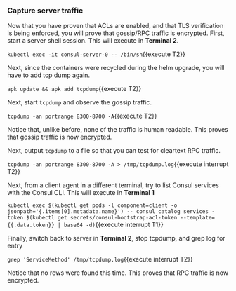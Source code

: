 ### Capture server traffic

Now that you have proven that ACLs are enabled, and that TLS verification is being enforced,
you will prove that gossip/RPC traffic is encrypted. First, start a server shell session.
This will execute in **Terminal 2**.

`kubectl exec -it consul-server-0 -- /bin/sh`{{execute T2}}

Next, since the containers were recycled during the helm upgrade, you will
have to add tcp dump again.

`apk update && apk add tcpdump`{{execute T2}}

Next, start `tcpdump` and observe the gossip traffic.

`tcpdump -an portrange 8300-8700 -A`{{execute T2}}

Notice that, unlike before, none of the traffic is human readable. This
proves that gossip traffic is now encrypted.

Next, output `tcpdump` to a file so that you can test for cleartext RPC traffic.

`tcpdump -an portrange 8300-8700 -A > /tmp/tcpdump.log`{{execute interrupt T2}}

Next, from a client agent in a different terminal, try to list Consul services with the Consul CLI.
This will execute in **Terminal 1**

`kubectl exec $(kubectl get pods -l component=client -o jsonpath='{.items[0].metadata.name}') -- consul catalog services -token $(kubectl get secrets/consul-bootstrap-acl-token --template={{.data.token}} | base64 -d)`{{execute interrupt T1}}

Finally, switch back to server in **Terminal 2**, stop tcpdump, and grep log for entry

`grep 'ServiceMethod' /tmp/tcpdump.log`{{execute interrupt T2}}

Notice that no rows were found this time. This proves that RPC traffic is now encrypted.
